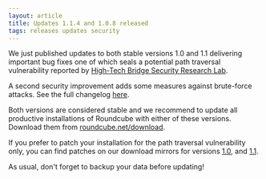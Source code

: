 ```yaml
---
layout: article
title: Updates 1.1.4 and 1.0.8 released
tags: releases updates security
---
```


We just published updates to both stable versions 1.0 and 1.1 delivering 
important bug fixes one of which seals a potential path traversal 
vulnerability reported by [High-Tech Bridge Security Research Lab](https://www.htbridge.com/advisory/HTB23283).

A second security improvement adds some measures against brute-force attacks. 
See the full changelog [here](http://trac.roundcube.net/wiki/Changelog#RELEASE1.1.4).

Both versions are considered stable and we recommend to update all
productive installations of Roundcube with either of these versions.
Download them from [roundcube.net/download](https://roundcube.net/download).

If you prefer to patch your installation for the path traversal vulnerability 
only, you can find patches on our download mirrors for versions 
[1.0](https://sourceforge.net/projects/roundcubemail/files/roundcubemail/1.0.8/), 
and [1.1](https://sourceforge.net/projects/roundcubemail/files/roundcubemail/1.1.4/).

As usual, don't forget to backup your data before updating!
